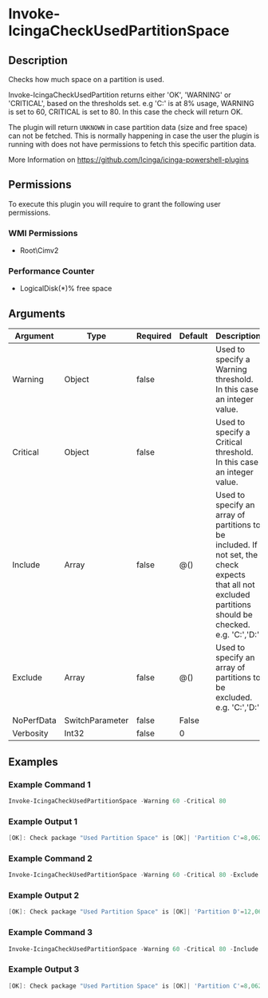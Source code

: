 
# Invoke-IcingaCheckUsedPartitionSpace

## Description

Checks how much space on a partition is used.

Invoke-IcingaCheckUsedPartition returns either 'OK', 'WARNING' or 'CRITICAL', based on the thresholds set.
e.g 'C:' is at 8% usage, WARNING is set to 60, CRITICAL is set to 80. In this case the check will return OK.

The plugin will return `UNKNOWN` in case partition data (size and free space) can not be fetched. This is
normally happening in case the user the plugin is running with does not have permissions to fetch this
specific partition data.

More Information on https://github.com/Icinga/icinga-powershell-plugins

## Permissions

To execute this plugin you will require to grant the following user permissions.

### WMI Permissions

* Root\Cimv2

### Performance Counter

* LogicalDisk(*)\% free space

## Arguments

| Argument | Type | Required | Default | Description |
| ---      | ---  | ---      | ---     | ---         |
| Warning | Object | false |  | Used to specify a Warning threshold. In this case an integer value. |
| Critical | Object | false |  | Used to specify a Critical threshold. In this case an integer value. |
| Include | Array | false | @() | Used to specify an array of partitions to be included. If not set, the check expects that all not excluded partitions should be checked. e.g. 'C:\','D:\' |
| Exclude | Array | false | @() | Used to specify an array of partitions to be excluded. e.g. 'C:\','D:\' |
| NoPerfData | SwitchParameter | false | False |  |
| Verbosity | Int32 | false | 0 |  |

## Examples

### Example Command 1

```powershell
Invoke-IcingaCheckUsedPartitionSpace -Warning 60 -Critical 80
```

### Example Output 1

```powershell
[OK]: Check package "Used Partition Space" is [OK]| 'Partition C'=8,06204986572266%;60;;0;100 'Partition D'=12,06204736572266%;60;;0;100 'Partition K'=19,062047896572266%;60;;0;100
```

### Example Command 2

```powershell
Invoke-IcingaCheckUsedPartitionSpace -Warning 60 -Critical 80 -Exclude "C:\"
```

### Example Output 2

```powershell
[OK]: Check package "Used Partition Space" is [OK]| 'Partition D'=12,06204736572266%;60;;0;100 'Partition K'=19,062047896572266%;60;;0;100
```

### Example Command 3

```powershell
Invoke-IcingaCheckUsedPartitionSpace -Warning 60 -Critical 80 -Include "C:\"
```

### Example Output 3

```powershell
[OK]: Check package "Used Partition Space" is [OK]| 'Partition C'=8,06204986572266%;60;;0;100
```
